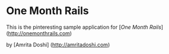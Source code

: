 # One Month Rails

This is the pinteresting sample application for [*One Month Rails*] (http://onemonthrails.com)

by [Amrita Doshi] (http://amritadoshi.com)